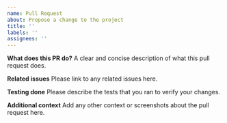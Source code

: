 ```yaml
---
name: Pull Request
about: Propose a change to the project
title: ''
labels: ''
assignees: ''
---
```


**What does this PR do?**
A clear and concise description of what this pull request does.

**Related issues**
Please link to any related issues here.

**Testing done**
Please describe the tests that you ran to verify your changes.

**Additional context**
Add any other context or screenshots about the pull request here.
